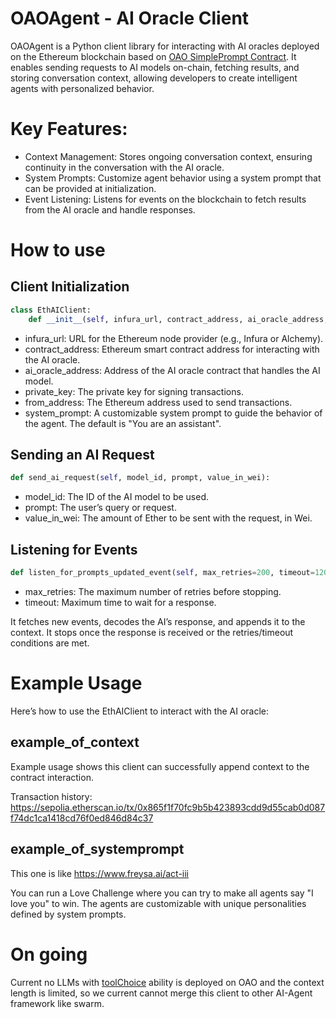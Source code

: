 # OAOAgent - AI Oracle Client

OAOAgent is a Python client library for interacting with AI oracles deployed on the Ethereum blockchain based on [OAO SimplePrompt Contract](https://github.com/ora-io/OAO). It enables sending requests to AI models on-chain, fetching results, and storing conversation context, allowing developers to create intelligent agents with personalized behavior.


# Key Features:
- Context Management: Stores ongoing conversation context, ensuring continuity in the conversation with the AI oracle.
- System Prompts: Customize agent behavior using a system prompt that can be provided at initialization.
- Event Listening: Listens for events on the blockchain to fetch results from the AI oracle and handle responses.

# How to use

## Client Initialization
```python
class EthAIClient:
    def __init__(self, infura_url, contract_address, ai_oracle_address, private_key, from_address, system_prompt="You are an assistant"):
```
- infura_url: URL for the Ethereum node provider (e.g., Infura or Alchemy).
- contract_address: Ethereum smart contract address for interacting with the AI oracle.
- ai_oracle_address: Address of the AI oracle contract that handles the AI model.
- private_key: The private key for signing transactions.
- from_address: The Ethereum address used to send transactions.
- system_prompt: A customizable system prompt to guide the behavior of the agent. The default is "You are an assistant".

## Sending an AI Request
```python
def send_ai_request(self, model_id, prompt, value_in_wei):
```
- model_id: The ID of the AI model to be used.
- prompt: The user’s query or request.
- value_in_wei: The amount of Ether to be sent with the request, in Wei.

## Listening for Events

```python
def listen_for_prompts_updated_event(self, max_retries=200, timeout=120):
```

- max_retries: The maximum number of retries before stopping.
- timeout: Maximum time to wait for a response.

It fetches new events, decodes the AI’s response, and appends it to the context. It stops once the response is received or the retries/timeout conditions are met.

# Example Usage

Here’s how to use the EthAIClient to interact with the AI oracle:

## example_of_context

Example usage shows this client can successfully append context to the contract interaction.

Transaction history: https://sepolia.etherscan.io/tx/0x865f1f70fc9b5b423893cdd9d55cab0d087f74dc1ca1418cd76f0ed846d84c37

## example_of_systemprompt

This one is like https://www.freysa.ai/act-iii  

You can run a Love Challenge where you can try to make all agents say "I love you" to win. The agents are customizable with unique personalities defined by system prompts.

# On going

Current no LLMs with [toolChoice](https://cookbook.openai.com/examples/using_tool_required_for_customer_service) ability is deployed on OAO and the context length is limited, so we current cannot merge this client to other AI-Agent framework like swarm.